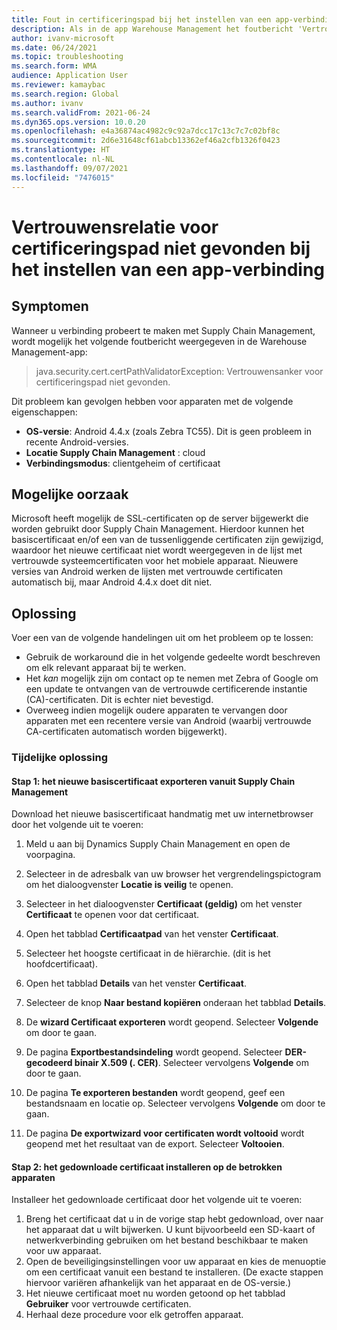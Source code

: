 ```yaml
---
title: Fout in certificeringspad bij het instellen van een app-verbinding
description: Als in de app Warehouse Management het foutbericht 'Vertrouwensrelatie voor certificeringspad niet gevonden' wordt weergegeven, gebruikt u deze pagina om het probleem op te lossen of te omzeilen.
author: ivanv-microsoft
ms.date: 06/24/2021
ms.topic: troubleshooting
ms.search.form: WMA
audience: Application User
ms.reviewer: kamaybac
ms.search.region: Global
ms.author: ivanv
ms.search.validFrom: 2021-06-24
ms.dyn365.ops.version: 10.0.20
ms.openlocfilehash: e4a36874ac4982c9c92a7dcc17c13c7c7c02bf8c
ms.sourcegitcommit: 2d6e31648cf61abcb13362ef46a2cfb1326f0423
ms.translationtype: HT
ms.contentlocale: nl-NL
ms.lasthandoff: 09/07/2021
ms.locfileid: "7476015"
---
```

# <a name="trust-anchor-for-certification-path-not-found-when-setting-up-app-connection"></a>Vertrouwensrelatie voor certificeringspad niet gevonden bij het instellen van een app-verbinding

## <a name="symptoms"></a>Symptomen

Wanneer u verbinding probeert te maken met Supply Chain Management, wordt mogelijk het volgende foutbericht weergegeven in de Warehouse Management-app:

> java.security.cert.certPathValidatorException: Vertrouwensanker voor certificeringspad niet gevonden.

Dit probleem kan gevolgen hebben voor apparaten met de volgende eigenschappen:

- **OS-versie**: Android 4.4.x (zoals Zebra TC55). Dit is geen probleem in recente Android-versies.
- **Locatie Supply Chain Management** : cloud
- **Verbindingsmodus**: clientgeheim of certificaat

## <a name="possible-cause"></a>Mogelijke oorzaak

Microsoft heeft mogelijk de SSL-certificaten op de server bijgewerkt die worden gebruikt door Supply Chain Management. Hierdoor kunnen het basiscertificaat en/of een van de tussenliggende certificaten zijn gewijzigd, waardoor het nieuwe certificaat niet wordt weergegeven in de lijst met vertrouwde systeemcertificaten voor het mobiele apparaat. Nieuwere versies van Android werken de lijsten met vertrouwde certificaten automatisch bij, maar Android 4.4.x doet dit niet.

## <a name="resolution"></a>Oplossing

Voer een van de volgende handelingen uit om het probleem op te lossen:

- Gebruik de workaround die in het volgende gedeelte wordt beschreven om elk relevant apparaat bij te werken.
- Het *kan* mogelijk zijn om contact op te nemen met Zebra of Google om een update te ontvangen van de vertrouwde certificerende instantie (CA)-certificaten. Dit is echter niet bevestigd.
- Overweeg indien mogelijk oudere apparaten te vervangen door apparaten met een recentere versie van Android (waarbij vertrouwde CA-certificaten automatisch worden bijgewerkt).

### <a name="workaround"></a>Tijdelijke oplossing

#### <a name="step-1-export-the-new-root-certificate-from-supply-chain-management"></a>Stap 1: het nieuwe basiscertificaat exporteren vanuit Supply Chain Management

Download het nieuwe basiscertificaat handmatig met uw internetbrowser door het volgende uit te voeren:

1. Meld u aan bij Dynamics Supply Chain Management en open de voorpagina.

1. Selecteer in de adresbalk van uw browser het vergrendelingspictogram om het dialoogvenster **Locatie is veilig** te openen.
1. Selecteer in het dialoogvenster **Certificaat (geldig)** om het venster **Certificaat** te openen voor dat certificaat.
1. Open het tabblad **Certificaatpad** van het venster **Certificaat**.
1. Selecteer het hoogste certificaat in de hiërarchie. (dit is het hoofdcertificaat).
1. Open het tabblad **Details** van het venster **Certificaat**.
1. Selecteer de knop **Naar bestand kopiëren** onderaan het tabblad **Details**.
1. De **wizard Certificaat exporteren** wordt geopend. Selecteer **Volgende** om door te gaan.
1. De pagina **Exportbestandsindeling** wordt geopend. Selecteer **DER-gecodeerd binair X.509 (. CER)**. Selecteer vervolgens **Volgende** om door te gaan.
1. De pagina **Te exporteren bestanden** wordt geopend, geef een bestandsnaam en locatie op. Selecteer vervolgens **Volgende** om door te gaan.
1. De pagina **De exportwizard voor certificaten wordt voltooid** wordt geopend met het resultaat van de export. Selecteer **Voltooien**.

#### <a name="step-2-install-the-downloaded-certificate-onto-the-affected-devices"></a>Stap 2: het gedownloade certificaat installeren op de betrokken apparaten

Installeer het gedownloade certificaat door het volgende uit te voeren:

1. Breng het certificaat dat u in de vorige stap hebt gedownload, over naar het apparaat dat u wilt bijwerken. U kunt bijvoorbeeld een SD-kaart of netwerkverbinding gebruiken om het bestand beschikbaar te maken voor uw apparaat.
1. Open de beveiligingsinstellingen voor uw apparaat en kies de menuoptie om een certificaat vanuit een bestand te installeren. (De exacte stappen hiervoor variëren afhankelijk van het apparaat en de OS-versie.)
1. Het nieuwe certificaat moet nu worden getoond op het tabblad **Gebruiker** voor vertrouwde certificaten.
1. Herhaal deze procedure voor elk getroffen apparaat.
